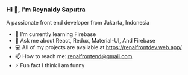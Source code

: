 ### Hi 👋, I'm Reynaldy Saputra

A passionate front end developer from Jakarta, Indonesia

- 🌱    I’m currently learning Firebase
- 💬    Ask me about React, Redux, Material-UI, And Firebase
- 💻    All of my projects are available at https://renalfrontdev.web.app/
- 📫    How to reach me: renalfrontend@gmail.com
- ⚡     Fun fact I think I am funny
